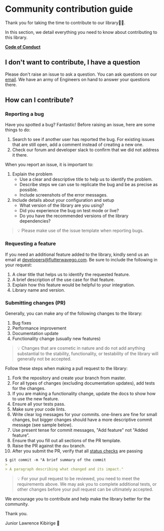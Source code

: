 # Community contribution guide

Thank you for taking the time to contribute to our library🙌🏾.

In this section, we detail everything you need to know about contributing to this library.

 

**[Code of Conduct](https://github.com/probot/template/blob/master/CODE_OF_CONDUCT.md)**

## **I don't want to contribute, I have a question**

Please don't raise an issue to ask a question. You can ask questions on our [email](mailto:lkibirige@asanty.africa). We have an army of Engineers on hand to answer your questions there.

## How can I contribute?

### Reporting a bug

Have you spotted a bug? Fantastic! Before raising an issue, here are some things to do:

1. Search to see if another user has reported the bug. For existing issues that are still open, add a comment instead of creating a new one.
2. Check our forum and developer slack to confirm that we did not address it there.

When you report an issue, it is important to:

1. Explain the problem
    - Use a clear and descriptive title to help us to identify the problem.
    - Describe steps we can use to replicate the bug and be as precise as possible.
    - Include screenshots of the error messages.
2. Include details about your configuration and setup
    - What version of the library are you using?
    - Did you experience the bug on test mode or live?
    - Do you have the recommended versions of the library dependencies?


> 💡 Please make use of the issue template when reporting bugs.


### Requesting a feature

If you need an additional feature added to the library, kindly send us an email at developers@flutterwavego.com. Be sure to include the following in your request:

1. A clear title that helps us to identify the requested feature.
2. A brief description of the use case for that feature.
3. Explain how this feature would be helpful to your integration.
4. Library name and version.

### Submitting changes (PR)

Generally, you can make any of the following changes to the library:

1. Bug fixes
2. Performance improvement
3. Documentation update
4. Functionality change (usually new features)

> 💡 Changes that are cosmetic in nature and do not add anything substantial to the stability, functionality, or testability of the library will generally not be accepted.

Follow these steps when making a pull request to the library:

1. Fork the repository and create your branch from master.
2. For all types of changes (excluding documentation updates), add tests for the changes.
3. If you are making a functionality change, update the docs to show how to use the new feature.
4. Ensure all your tests pass.
5. Make sure your code lints.
6. Write clear log messages for your commits. one-liners are fine for small changes, but bigger changes should have a more descriptive commit message (see sample below). 
7. Use present tense for commit messages, "Add feature" not "Added feature”.
8. Ensure that you fill out all sections of the PR template.
9. Raise the PR against the `dev` branch.
10. After you submit the PR, verify that all [status checks](https://docs.github.com/en/pull-requests/collaborating-with-pull-requests/collaborating-on-repositories-with-code-quality-features/about-status-checks) are passing

```markdown
$ git commit -m "A brief summary of the commit
> 
> A paragraph describing what changed and its impact."
```

> 💡 For your pull request to be reviewed, you need to meet the requirements above. We may ask you to complete additional tests, or other changes before your pull request can be ultimately accepted.

We encourage you to contribute and help make the library better for the community.

Thank you.

Junior Lawrence Kibirige 🦋
